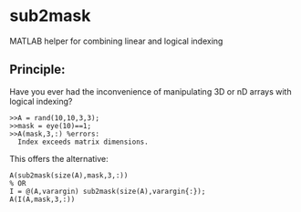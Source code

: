 # sub2mask
MATLAB helper for combining linear and logical indexing

## Principle:
Have you ever had the inconvenience of manipulating 3D or nD arrays with logical indexing?
```
>>A = rand(10,10,3,3);
>>mask = eye(10)==1;
>>A(mask,3,:) %errors:
  Index exceeds matrix dimensions.
```

This offers the alternative:
```
A(sub2mask(size(A),mask,3,:))
% OR
I = @(A,varargin) sub2mask(size(A),varargin{:});
A(I(A,mask,3,:))


